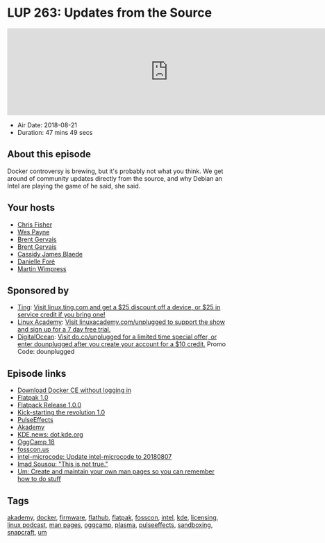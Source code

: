 # LUP 263: Updates from the Source

<iframe src="https://player.fireside.fm/v2/RUkczH-V+Ggohfkl1?theme=dark" width="740" height="200" frameborder="0" scrolling="no"></iframe>

* Air Date: 2018-08-21
* Duration: 47 mins 49 secs

## About this episode

Docker controversy is brewing, but it's probably not what you think. We get around of community updates directly from the source, and why Debian an Intel are playing the game of he said, she said.

## Your hosts
* [Chris Fisher](https://linuxunplugged.com/hosts/chrislas)
* [Wes Payne](https://linuxunplugged.com/hosts/wes)
* [Brent Gervais](https://linuxunplugged.com/hosts/brent)
* [Brent Gervais](https://linuxunplugged.com/guests/brentgervais)
* [Cassidy James Blaede](https://linuxunplugged.com/guests/cassidyjames)
* [Danielle Foré](https://linuxunplugged.com/guests/daniellefore)
* [Martin Wimpress](https://linuxunplugged.com/guests/martinwimpress)

## Sponsored by

  * [Ting](http://linux.ting.com): [Visit linux.ting.com and get a $25 discount off a device, or $25 in service credit if you bring one!](http://linux.ting.com)
  * [Linux Academy](http://linuxacademy.com/unplugged): [Visit linuxacademy.com/unplugged to support the show and sign up for a 7 day free trial.](http://linuxacademy.com/unplugged)
  * [DigitalOcean](https://do.co/unplugged): [Visit do.co/unplugged for a limited time special offer, or enter dounplugged after you create your account for a $10 credit.](https://do.co/unplugged) Promo Code: dounplugged



## Episode links

  * [Download Docker CE without logging in](https://github.com/docker/docker.github.io/issues/6910 "Download Docker CE without logging in")
  * [Flatpak 1.0](https://flatpak.org/press/2018-08-20-flatpak-1.0/ "Flatpak 1.0")
  * [Flatpack Release 1.0.0](https://github.com/flatpak/flatpak/releases/tag/1.0.0 "Flatpack Release 1.0.0")
  * [Kick-starting the revolution 1.0](https://blogs.gnome.org/alexl/2018/08/21/kick-starting-the-revolution-1-0/ "Kick-starting the revolution 1.0")
  * [PulseEffects ](https://flathub.org/apps/details/com.github.wwmm.pulseeffects "PulseEffects ")
  * [Akademy](https://akademy.kde.org/ "Akademy")
  * [KDE.news: dot.kde.org](https://dot.kde.org/ "KDE.news: dot.kde.org")
  * [OggCamp 18](https://oggcamp.org/ "OggCamp 18")
  * [fosscon.us](https://fosscon.us/attend "fosscon.us")
  * [intel-microcode: Update intel-microcode to 20180807](https://bugs.debian.org/cgi-bin/bugreport.cgi?bug=906158 "intel-microcode: Update intel-microcode to 20180807")
  * [Imad Sousou: "This is not true."](https://twitter.com/imadsousou/status/1030260566483496960 "Imad Sousou: ")
  * [Um: Create and maintain your own man pages so you can remember how to do stuff](https://github.com/sinclairtarget/um "Um: Create and maintain your own man pages so you can remember how to do stuff")



## Tags

[akademy](https://linuxunplugged.com/tags/akademy), [docker](https://linuxunplugged.com/tags/docker), [firmware](https://linuxunplugged.com/tags/firmware), [flathub](https://linuxunplugged.com/tags/flathub), [flatpak](https://linuxunplugged.com/tags/flatpak), [fosscon](https://linuxunplugged.com/tags/fosscon), [intel](https://linuxunplugged.com/tags/intel), [kde](https://linuxunplugged.com/tags/kde), [licensing](https://linuxunplugged.com/tags/licensing), [linux podcast](https://linuxunplugged.com/tags/linux%20podcast), [man pages](https://linuxunplugged.com/tags/man%20pages), [oggcamp](https://linuxunplugged.com/tags/oggcamp), [plasma](https://linuxunplugged.com/tags/plasma), [pulseeffects](https://linuxunplugged.com/tags/pulseeffects), [sandboxing](https://linuxunplugged.com/tags/sandboxing), [snapcraft](https://linuxunplugged.com/tags/snapcraft), [um](https://linuxunplugged.com/tags/um)